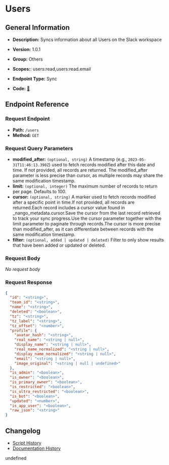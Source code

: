 # Users

## General Information

- **Description:** Syncs information about all Users on the Slack workspace

- **Version:** 1.0.1
- **Group:** Others
- **Scopes:**: users:read,users:read.email
- **Endpoint Type:** Sync
- **Code:** [🔗](https://github.com/NangoHQ/integration-templates/tree/main/integrations/slack/syncs/users.ts)


## Endpoint Reference

### Request Endpoint

- **Path:** `/users`
- **Method:** `GET`

### Request Query Parameters

- **modified_after:** `(optional, string)` A timestamp (e.g., `2023-05-31T11:46:13.390Z`) used to fetch records modified after this date and time. If not provided, all records are returned. The modified_after parameter is less precise than cursor, as multiple records may share the same modification timestamp.
- **limit:** `(optional, integer)` The maximum number of records to return per page. Defaults to 100.
- **cursor:** `(optional, string)` A marker used to fetch records modified after a specific point in time.If not provided, all records are returned.Each record includes a cursor value found in _nango_metadata.cursor.Save the cursor from the last record retrieved to track your sync progress.Use the cursor parameter together with the limit parameter to paginate through records.The cursor is more precise than modified_after, as it can differentiate between records with the same modification timestamp.
- **filter:** `(optional, added | updated | deleted)` Filter to only show results that have been added or updated or deleted.

### Request Body

_No request body_

### Request Response

```json
{
  "id": "<string>",
  "team_id": "<string>",
  "name": "<string>",
  "deleted": "<boolean>",
  "tz": "<string>",
  "tz_label": "<string>",
  "tz_offset": "<number>",
  "profile": {
    "avatar_hash": "<string>",
    "real_name": "<string | null>",
    "display_name": "<string | null>",
    "real_name_normalized": "<string | null>",
    "display_name_normalized": "<string | null>",
    "email": "<string | null>",
    "image_original": "<string | null | undefined>"
  },
  "is_admin": "<boolean>",
  "is_owner": "<boolean>",
  "is_primary_owner": "<boolean>",
  "is_restricted": "<boolean>",
  "is_ultra_restricted": "<boolean>",
  "is_bot": "<boolean>",
  "updated": "<number>",
  "is_app_user": "<boolean>",
  "raw_json": "<string>"
}
```

## Changelog

- [Script History](https://github.com/NangoHQ/integration-templates/commits/main/integrations/slack/syncs/users.ts)
- [Documentation History](https://github.com/NangoHQ/integration-templates/commits/main/integrations/slack/syncs/users.md)

<!-- END  GENERATED CONTENT -->


undefined
